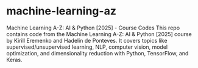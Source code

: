 # machine-learning-az
Machine Learning A-Z: AI &amp; Python [2025] - Course Codes  This repo contains code from the Machine Learning A-Z: AI &amp; Python [2025] course by Kirill Eremenko and Hadelin de Ponteves. It covers topics like supervised/unsupervised learning, NLP, computer vision, model optimization, and dimensionality reduction with Python, TensorFlow, and Keras.
